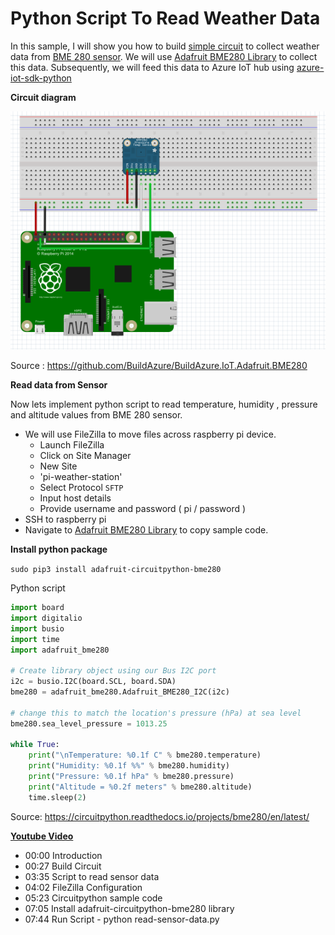 # Python Script To Read Weather Data

In this sample, I will show you how to build [simple circuit](https://github.com/BuildAzure/BuildAzure.IoT.Adafruit.BME280) to collect weather data from [BME 280 sensor](https://core-electronics.com.au/adafruit-bme280-i2c-or-spi-temperature-humidity-pressure-sensor.html?utm_source=google_shopping&gclid=Cj0KCQjwvb75BRD1ARIsAP6LcqtezeB4Wn_Dn_3IYdkcl1I6dAAZWYlhJrbtzBnTKmmClYgyOd5UCuUaAhSJEALw_wcB).  We will use [Adafruit BME280 Library](https://circuitpython.readthedocs.io/projects/bme280/en/latest/) to collect this data.  Subsequently, we will feed this data to Azure IoT hub using [azure-iot-sdk-python](https://github.com/Azure/azure-iot-sdk-python/tree/master/azure-iot-device)

**Circuit diagram**

<img src="https://github.com/BuildAzure/BuildAzure.IoT.Adafruit.BME280/blob/master/BME280Fritzing.png?raw=true">


Source : https://github.com/BuildAzure/BuildAzure.IoT.Adafruit.BME280


**Read data from Sensor**

Now lets implement python script to read temperature, humidity , pressure and altitude values from BME 280 sensor.

 - We will use FileZilla to move files across raspberry pi device.
    - Launch FileZilla
    - Click on Site Manager
    - New Site
    - 'pi-weather-station'
    - Select Protocol `SFTP`
    - Input host details
    - Provide username and password ( pi / password )
 - SSH to raspberry pi
 - Navigate to [Adafruit BME280 Library](https://circuitpython.readthedocs.io/projects/bme280/en/latest/) to copy sample code.


**Install python package**

`sudo pip3 install adafruit-circuitpython-bme280`

Python script 

````python
import board
import digitalio
import busio
import time
import adafruit_bme280

# Create library object using our Bus I2C port
i2c = busio.I2C(board.SCL, board.SDA)
bme280 = adafruit_bme280.Adafruit_BME280_I2C(i2c)

# change this to match the location's pressure (hPa) at sea level
bme280.sea_level_pressure = 1013.25

while True:
    print("\nTemperature: %0.1f C" % bme280.temperature)
    print("Humidity: %0.1f %%" % bme280.humidity)
    print("Pressure: %0.1f hPa" % bme280.pressure)
    print("Altitude = %0.2f meters" % bme280.altitude)
    time.sleep(2)
````
Source: https://circuitpython.readthedocs.io/projects/bme280/en/latest/


**[Youtube Video](https://youtu.be/t6-BSeavXSA)**

- 00:00 Introduction
- 00:27 Build Circuit 
- 03:35 Script to read sensor data
- 04:02 FileZilla Configuration
- 05:23 Circuitpython sample code
- 07:05 Install adafruit-circuitpython-bme280 library
- 07:44 Run Script - python read-sensor-data.py